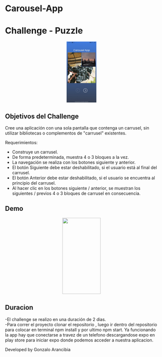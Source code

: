 # Carousel-App

# Challenge - Puzzle 

<p align="center">
  <img height="200" src="./assets/inicioImagen.png" />
</p>

## Objetivos del Challenge

Cree una aplicación con una sola pantalla que contenga un carrusel, sin utilizar bibliotecas o complementos de "carrusel" existentes.

Requerimientos:
- Construye un carrusel.
- De forma predeterminada, muestra 4 o 3 bloques a la vez.
- La navegación se realiza con los botones siguiente y anterior.
- El botón Siguiente debe estar deshabilitado, si el usuario está al final del carrusel.
- El botón Anterior debe estar deshabilitado, si el usuario se encuentra al principio del carrusel.
- Al hacer clic en los botones siguiente / anterior, se muestran los siguientes / previos 4 o 3 bloques de carrusel en consecuencia.

## Demo
<div align="center">
   <img height="250" width="50%" src="./imgDemo/2.png" />
</div>


## Duracion

-El challenge se realizo en una duración de 2 dias. </br>
-Para correr el proyecto clonar el repositorio , luego ir dentro del repositorio para colocar en terminal npm install y por ultimo npm start. Ya funcionando la app hay que conectarse a travez de un telefono descargandose expo en play store para iniciar expo donde podemos acceder a nuestra aplicacion.

Developed by Gonzalo Arancibia
